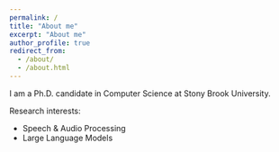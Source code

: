 ```yaml
---
permalink: /
title: "About me"
excerpt: "About me"
author_profile: true
redirect_from: 
  - /about/
  - /about.html
---
```


I am a Ph.D. candidate in Computer Science at Stony Brook University.

Research interests:
<ul>
  <li>Speech & Audio Processing</li>
  <li>Large Language Models</li>
</ul>
